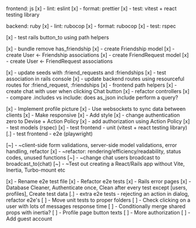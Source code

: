 frontend: js
[x] - lint: eslint
[x] - format: prettier
[x] - test: vitest + react testing library

backend: ruby
[x] - lint: rubocop
[x] - format: rubocop
[x] - test: rspec

[x] - test rails button_to using path helpers

[x] - bundle remove has_friendship
[x] - create Friendship model
[x] - create User <- Friendship associations
[x] - create FriendRequest model
[x] - create User <- FriendRequest associations

[x] - update seeds with :friend_requests and :friendships
[x] - test association in rails console
[x] - update backend routes using resourceful routes for :friend_request, :friendships
[x] - frontend path helpers
[x] - create chat with user when clicking Chat button
[x] - refactor controllers
[x] - compare .includes vs include: does as_json include perform a query?

[x] - Implement profile picture
[x] - Use websockets to sync data between clients
[x] - Make responsive
[x] - Add style
[x] - change authentication zero to Devise + Action Policy
[x] - add authorization using Action Policy
[x] - test models (rspec)
[x] - test frontend - unit (vitest + react testing library)
[.] - test frontend - e2e (playwright)

[~] - ~client-side form validations, server-side model validations, error handling,
refactor
[x] - ~refactor: rendering/efficiency/readability, status codes, unused functions
[~] - ~change chat users broadcast to broadcast_to(chat)
[~] - ~Test out creating a React/Rails app without Vite, Inertia, Turbo-mount etc

[x] - Rename e2e test file
[x] - Refactor e2e tests
[x] - Rails error pages
[x] - Database Cleaner, Authenticate once, Clean after every test except [users, profiles], Create test data
[.] - extra e2e tests - rejecting an action in dialog, refactor e2e's
[ ] - Move unit tests to proper folders
[ ] - Check clicking on a user with lots of messages response time
[ ] - Conditionally merge shared props with inertia?
[ ] - Profile page button texts
[ ] - More authorization
[ ] - Add guest account
